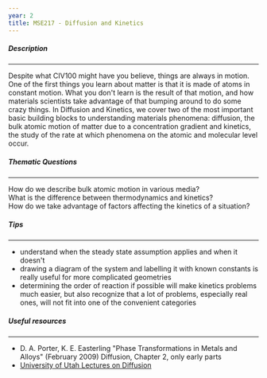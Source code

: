 ```yaml
---
year: 2
title: MSE217 - Diffusion and Kinetics
---
```


##### Description

* * *


Despite what CIV100 might have you believe, things are always in motion.  One of the first things you learn about matter is that it is made of atoms in constant motion.  What you don't learn is the result of that motion, and how materials scientists take advantage of that bumping around to do some crazy things.  In Diffusion and Kinetics, we cover two of the most important basic building blocks to understanding materials phenomena: diffusion, the bulk atomic motion of matter due to a concentration gradient and kinetics, the study of the rate at which phenomena on the atomic and molecular level occur.  

##### Thematic Questions

* * *


How do we describe bulk atomic motion in various media?  
What is the difference between thermodynamics and kinetics?  
How do we take advantage of factors affecting the kinetics of a situation?  
 

##### Tips

* * *


  -   understand when the steady state assumption applies and when it doesn't  
  -   drawing a diagram of the system and labelling it with known constants is really useful for more complicated geometries  
  -   determining the order of reaction if possible will make kinetics problems much easier, but also recognize that a lot of problems, especially real ones, will not fit into one of the convenient categories



##### Useful resources

* * *


 - D. A. Porter, K. E. Easterling "Phase Transformations in Metals and Alloys" (February 2009) Diffusion, Chapter 2, only early parts  
 - [University of Utah Lectures on Diffusion](http://www.eng.utah.edu/~lzang/mse5034&6034.html)

